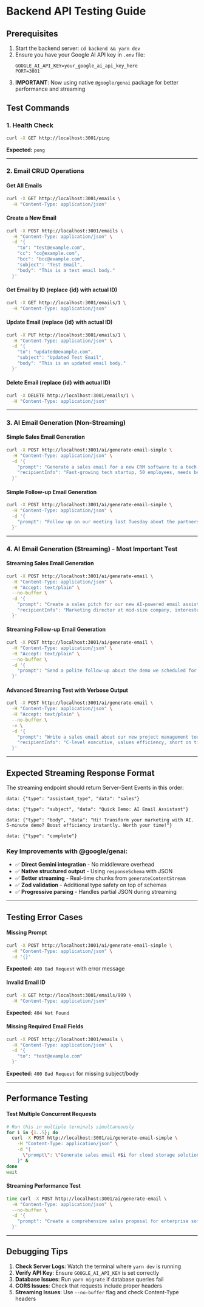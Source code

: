 # Backend API Testing Guide

## Prerequisites
1. Start the backend server: `cd backend && yarn dev`
2. Ensure you have your Google AI API key in `.env` file:
   ```
   GOOGLE_AI_API_KEY=your_google_ai_api_key_here
   PORT=3001
   ```
3. **IMPORTANT**: Now using native `@google/genai` package for better performance and streaming

## Test Commands

### 1. Health Check
```bash
curl -X GET http://localhost:3001/ping
```
**Expected:** `pong`

---

### 2. Email CRUD Operations

#### Get All Emails
```bash
curl -X GET http://localhost:3001/emails \
  -H "Content-Type: application/json"
```

#### Create a New Email
```bash
curl -X POST http://localhost:3001/emails \
  -H "Content-Type: application/json" \
  -d '{
    "to": "test@example.com",
    "cc": "cc@example.com",
    "bcc": "bcc@example.com",
    "subject": "Test Email",
    "body": "This is a test email body."
  }'
```

#### Get Email by ID (replace {id} with actual ID)
```bash
curl -X GET http://localhost:3001/emails/1 \
  -H "Content-Type: application/json"
```

#### Update Email (replace {id} with actual ID)
```bash
curl -X PUT http://localhost:3001/emails/1 \
  -H "Content-Type: application/json" \
  -d '{
    "to": "updated@example.com",
    "subject": "Updated Test Email",
    "body": "This is an updated email body."
  }'
```

#### Delete Email (replace {id} with actual ID)
```bash
curl -X DELETE http://localhost:3001/emails/1 \
  -H "Content-Type: application/json"
```

---

### 3. AI Email Generation (Non-Streaming)

#### Simple Sales Email Generation
```bash
curl -X POST http://localhost:3001/ai/generate-email-simple \
  -H "Content-Type: application/json" \
  -d '{
    "prompt": "Generate a sales email for a new CRM software to a tech startup CEO",
    "recipientInfo": "Fast-growing tech startup, 50 employees, needs better customer management"
  }'
```

#### Simple Follow-up Email Generation
```bash
curl -X POST http://localhost:3001/ai/generate-email-simple \
  -H "Content-Type: application/json" \
  -d '{
    "prompt": "Follow up on our meeting last Tuesday about the partnership proposal"
  }'
```

---

### 4. AI Email Generation (Streaming) - Most Important Test

#### Streaming Sales Email Generation
```bash
curl -X POST http://localhost:3001/ai/generate-email \
  -H "Content-Type: application/json" \
  -H "Accept: text/plain" \
  --no-buffer \
  -d '{
    "prompt": "Create a sales pitch for our new AI-powered email assistant to marketing directors",
    "recipientInfo": "Marketing director at mid-size company, interested in automation tools"
  }'
```

#### Streaming Follow-up Email Generation
```bash
curl -X POST http://localhost:3001/ai/generate-email \
  -H "Content-Type: application/json" \
  -H "Accept: text/plain" \
  --no-buffer \
  -d '{
    "prompt": "Send a polite follow-up about the demo we scheduled for next week"
  }'
```

#### Advanced Streaming Test with Verbose Output
```bash
curl -X POST http://localhost:3001/ai/generate-email \
  -H "Content-Type: application/json" \
  -H "Accept: text/plain" \
  --no-buffer \
  -v \
  -d '{
    "prompt": "Write a sales email about our new project management tool to a busy executive",
    "recipientInfo": "C-level executive, values efficiency, short on time"
  }'
```

---

## Expected Streaming Response Format

The streaming endpoint should return Server-Sent Events in this order:

```
data: {"type": "assistant_type", "data": "sales"}

data: {"type": "subject", "data": "Quick Demo: AI Email Assistant"}

data: {"type": "body", "data": "Hi! Transform your marketing with AI. 5-minute demo? Boost efficiency instantly. Worth your time!"}

data: {"type": "complete"}
```

### Key Improvements with @google/genai:
- ✅ **Direct Gemini integration** - No middleware overhead
- ✅ **Native structured output** - Using `responseSchema` with JSON
- ✅ **Better streaming** - Real-time chunks from `generateContentStream`
- ✅ **Zod validation** - Additional type safety on top of schemas
- ✅ **Progressive parsing** - Handles partial JSON during streaming

---

## Testing Error Cases

#### Missing Prompt
```bash
curl -X POST http://localhost:3001/ai/generate-email-simple \
  -H "Content-Type: application/json" \
  -d '{}'
```
**Expected:** `400 Bad Request` with error message

#### Invalid Email ID
```bash
curl -X GET http://localhost:3001/emails/999 \
  -H "Content-Type: application/json"
```
**Expected:** `404 Not Found`

#### Missing Required Email Fields
```bash
curl -X POST http://localhost:3001/emails \
  -H "Content-Type: application/json" \
  -d '{
    "to": "test@example.com"
  }'
```
**Expected:** `400 Bad Request` for missing subject/body

---

## Performance Testing

#### Test Multiple Concurrent Requests
```bash
# Run this in multiple terminals simultaneously
for i in {1..5}; do
  curl -X POST http://localhost:3001/ai/generate-email-simple \
    -H "Content-Type: application/json" \
    -d "{
      \"prompt\": \"Generate sales email #$i for cloud storage solution\"
    }" &
done
wait
```

#### Streaming Performance Test
```bash
time curl -X POST http://localhost:3001/ai/generate-email \
  -H "Content-Type: application/json" \
  --no-buffer \
  -d '{
    "prompt": "Create a comprehensive sales proposal for enterprise software"
  }'
```

---

## Debugging Tips

1. **Check Server Logs**: Watch the terminal where `yarn dev` is running
2. **Verify API Key**: Ensure `GOOGLE_AI_API_KEY` is set correctly
3. **Database Issues**: Run `yarn migrate` if database queries fail
4. **CORS Issues**: Check that requests include proper headers
5. **Streaming Issues**: Use `--no-buffer` flag and check Content-Type headers


